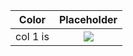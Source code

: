 | Color    |                                Placeholder                                |
| -------- | :-----------------------------------------------------------------------: |
| col 1 is | ![](https://coolage.herokuapp.com/?h=10&w=10&r=0&g=255&g=255&b=255&a=255) |
